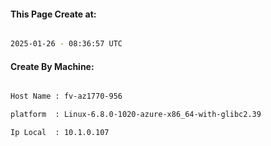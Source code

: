 
   
#### This Page Create at:

```bash

2025-01-26 - 08:36:57 UTC

```

#### Create By Machine:

```bash

Host Name : fv-az1770-956

platform  : Linux-6.8.0-1020-azure-x86_64-with-glibc2.39

Ip Local  : 10.1.0.107

```

